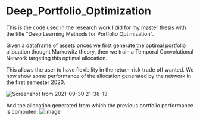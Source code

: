 # Deep_Portfolio_Optimization

This is the code used in the research work I did for my master thesis with the title "Deep Learning Methods for Portfolio Optimization".

Given a dataframe of assets prices we first generate the optimal portfolio allocation thought Markowitz theory, 
then we train a Temporal Convolutional Network targeting this optimal allocation.

This allows the user to have flexibility in the return-risk trade off wanted. We now show some performance of the allocation generated by the network in the first semester 2020.

![Screenshot from 2021-09-30 21-38-13](https://user-images.githubusercontent.com/15829877/135520131-1a4a55a2-8cc9-45fd-8d8c-d1d16e9fb8ac.png)

And the allocation generated from which the previous portfolio performance is computed:
![image](https://user-images.githubusercontent.com/15829877/135520304-bd651c9c-a13a-48be-9204-9e46c56f5184.png)
